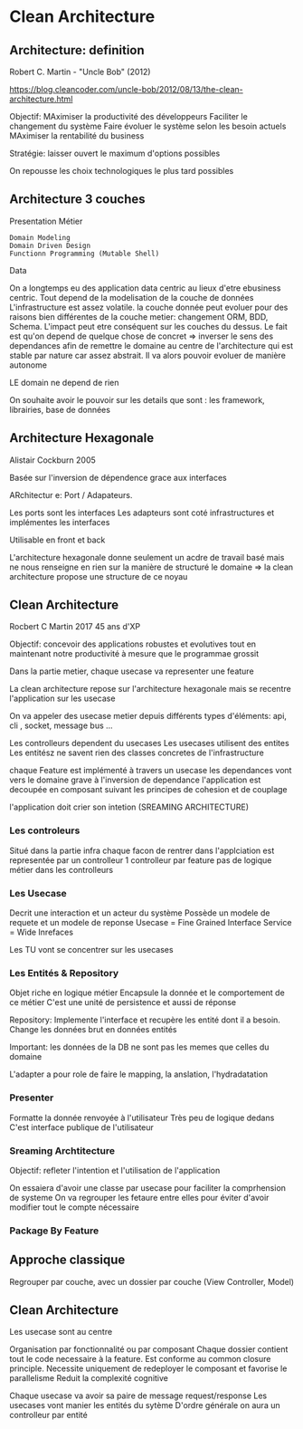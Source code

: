 

# Clean Architecture

## Architecture: definition

Robert C. Martin - "Uncle Bob" (2012)

https://blog.cleancoder.com/uncle-bob/2012/08/13/the-clean-architecture.html

Objectif:
MAximiser la productivité des développeurs
Faciliter le changement du système
Faire évoluer le système selon les besoin actuels
MAximiser la rentabilité du business

Stratégie: laisser ouvert le maximum d'options possibles


On repousse les choix technologiques le plus tard possibles

## Architecture 3 couches

Presentation
Métier

    Domain Modeling
    Domain Driven Design
    Functionn Programming (Mutable Shell)
Data

On a longtemps eu des application data centric au lieux d'etre ebusiness centric.
Tout depend de la modelisation de la couche de données
L'infrastructure est assez volatile. la couche donnée peut evoluer pour des raisons bien différentes de la couche metier: changement ORM, BDD, Schema. L'impact peut etre conséquent sur les couches du dessus. Le fait est qu'on depend de quelque chose de concret => inverser le sens des dependances afin de remettre le domaine au centre de l'architecture qui est stable par nature car assez abstrait.
Il va alors pouvoir evoluer de manière autonome

LE domain ne depend de rien

 
On souhaite avoir le pouvoir sur les details que sont : les framework, librairies, base de données

## Architecture Hexagonale

Alistair Cockburn 2005

Basée sur l'inversion de dépendence grace aux interfaces

ARchitectur e: Port / Adapateurs.

Les ports sont les interfaces
Les adapteurs sont coté infrastructures et implémentes les interfaces

Utilisable en front et back

L'architecture hexagonale donne seulement un acdre de travail basé mais ne nous renseigne en rien sur la manière de structuré le domaine
=> la clean architecture propose une structure de ce noyau

## Clean Architecture

Rocbert C Martin 2017
45 ans d'XP

Objectif: concevoir des applications robustes et evolutives tout en maintenant notre productivité à mesure que le programmae grossit

Dans la partie metier, chaque usecase va representer une feature

La clean architecture repose sur l'architecture hexagonale mais se recentre l'application sur les usecase 


On va appeler des usecase metier depuis différents types d'éléments: api, cli , socket, message bus ... 

Les controlleurs dependent du usecases
Les usecases utilisent des entites
Les entitész ne savent rien des classes concretes de l'infrastructure

chaque Feature est implémenté à travers un usecase
les dependances vont vers le domaine grave à l'inversion de dependance
l'application est decoupée en composant suivant les principes de cohesion et de couplage

l'application doit crier son intetion (SREAMING ARCHITECTURE)


### Les controleurs

Situé dans la partie infra
chaque facon de rentrer dans l'applciation est representée par un controlleur
1 controlleur par feature
pas de logique métier dans les controlleurs

### Les Usecase

Decrit une interaction et un acteur du système
Possède un modele de requete et un modele de reponse
Usecase = Fine Grained Interface 
Service = Wide Inrefaces

Les TU vont se concentrer sur les usecases

### Les Entités & Repository

Objet riche en logique métier
Encapsule la donnée et le comportement de ce métier
C'est une unité de persistence et aussi de réponse 

Repository: Implemente l'interface et recupère les entité dont il a besoin.
            Change les données brut en données entités

Important: les données de la DB ne sont pas les memes que celles du domaine


L'adapter a pour role de faire le mapping, la anslation, l'hydradatation

### Presenter

Formatte la donnée renvoyée à l'utilisateur
Très peu de logique dedans
C'est interface publique de l'utilisateur

### Sreaming Archtitecture

Objectif: refleter l'intention et l'utilisation de l'application

On essaiera d'avoir une classe par usecase pour faciliter la comprhension de systeme
On va regrouper les fetaure entre elles pour éviter d'avoir modifier tout le compte nécessaire

### Package By Feature

## Approche classique
Regrouper par couche, avec un dossier par couche (View Controller, Model)

## Clean Architecture
Les usecase sont au centre

Organisation par fonctionnalité ou par composant
Chaque dossier contient tout le code necessaire à la feature. Est conforme au common closure principle.
Necessite uniquement de redeployer le composant et favorise le parallelisme
Reduit la complexité cognitive

Chaque usecase va avoir sa paire de message request/response
Les usecases vont manier les entités du sytème
D'ordre générale on aura un controlleur par entité





